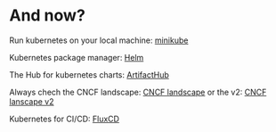 # And now?

Run kubernetes on your local machine: [minikube](https://minikube.sigs.k8s.io/docs/)

Kubernetes package manager: [Helm](https://helm.sh/)

The Hub for kubernetes charts: [ArtifactHub](https://artifacthub.io/)

Always chech the CNCF landscape: [CNCF landscape](https://landscape.cncf.io/) or the v2: [CNCF lanscape v2](https://cncf.landscape2.io/)


Kubernetes for CI/CD: [FluxCD](https://fluxcd.io)